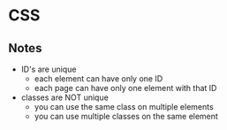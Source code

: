 # CSS
## Notes
- ID's are unique
	- each element can have only one ID
	- each page can have only one element with that ID
- classes are NOT unique
	- you can use the same class on multiple elements
	- you can use multiple classes on the same element